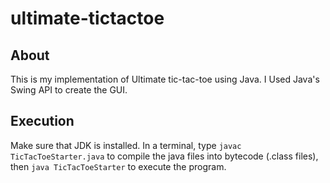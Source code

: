 # ultimate-tictactoe

## About
This is my implementation of Ultimate tic-tac-toe using Java. I Used Java's Swing API to create the GUI.

## Execution
Make sure that JDK is installed. In a terminal, type `javac TicTacToeStarter.java` to compile the java files into bytecode (.class files), then `java TicTacToeStarter` to execute the program.
